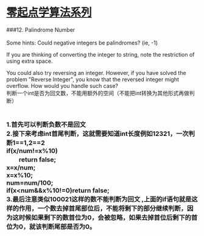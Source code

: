 # [零起点学算法系列](https://github.com/xlm7/ACM/tree/master/begin)
###12. Palindrome Number<br><br>
Some hints:
Could negative integers be palindromes? (ie, -1)

If you are thinking of converting the integer to string, note the restriction of using extra space.

You could also try reversing an integer. However, if you have solved the problem "Reverse Integer", you know that the reversed integer might overflow. How would you handle such case?<br>
判断一个int是否为回文数，不能用额外的空间（不能把int转换为其他形式再做判断）<br><br>
### 1.首先可以判断负数不是回文<br> 2.接下来考虑int首尾判断，这就需要知道int长度例如12321，一次判断1==1,2==2<br>if(x/num!=x%10)<br>　　return  false;<br>x=x/num;<br>x=x%10;<br>num=num/100;<br> if(x<num&&x%10!=0)return false;<br>3.最后注意类似100021这样的数不能判断为回文 ,上面的if语句就是这样的作用，一个数去掉首尾部位后，不能将剩下的部分继续判断，因为这时候如果剩下的数首位为0，会被忽略，如果去掉首位后剩下的首位为0，就该判断尾部是否为0。
